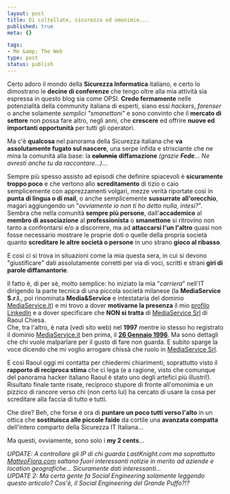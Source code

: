 ```yaml
--- 
layout: post
title: Di coltellate, sicurezza ed omonimie...
published: true
meta: {}

tags: 
- Me &amp; The Web
type: post
status: publish
---
```

Certo adoro il mondo della **Sicurezza Informatica** italiano, e certo lo dimostrano le **decine di conferenze** che tengo oltre alla mia attività sia espressa in questo blog sia come OPSI. **Credo fermamente** nelle potenzialità della community italiana di esperti, siano essi *hackers*, *forenser* o anche solamente *semplici "smanettoni"* e sono convinto che il **mercato di settore** non possa fare altro, negli anni, che **crescere** ed offrire **nuove ed importanti opportunità** per tutti gli operatori.  

Ma c'è **qualcosa** nel panorama della Sicurezza italiana che **va assolutamente fugato sul nascere**, una serpe infida e strisciante che ne mina la comunità alla base: la <s>**calunnia**</s> **diffamazione** *(grazie <b>Fede</b>... Ne avresti anche tu da raccontare...)*...  
  
Sempre più spesso assisto ad episodi che definire spiacevoli è **sicuramente troppo poco** e che vertono allo **screditamento** di tizio o caio semplicemente con apprezzamenti volgari, mezze verità riportate così in **punta di lingua o di mail**, o anche semplicemente **sussurrate all'orecchio**, magari aggiungendo un "*ovviamente io non ti ho detto nulla, intesi?*".  
Sembra che nella comunità **sempre più persone**, dall'**accademico** al **membro di associazione** al **professionista** o **smanettone** si ritrovino non tanto a confrontarsi e/o a discorrere, ma ad **attaccarsi l'un l'altro** quasi non fosse necessario mostrare le proprie doti o quelle della propria società quanto **screditare le altre società o persone** in uno strano **gioco al ribasso**.  
  
E così ci si trova in situazioni come la mia questa sera, in cui si devono "giustificare" dati assolutamente corretti per via di voci, scritti e strani **giri di parole diffamantorie**.  

Il fatto è, di per sè, molto semplice: ho iniziato la mia "*carriera*" nell'IT dirigendo la parte tecnica di una piccola società milanese (la **MediaService S.r.l.**, poi rinominata **Media&Service** e intestataria del dominio [MediaService.it](http://www.mediaservice.it)) e mi trovo a dover **motivarne la presenza** il mio [profilo LinkedIn](http://www.linkedin.com/in/matteoflora) e a dover specificare che **NON si tratta** di [MediaService Srl](http://www.mediaservice.net) di Raoul Chiesa.  
Che, tra l'altro, è nata (vedi sito web) nel **1997** mentre io stesso ho registrato il dominio [MediaService.it](http://www.mediaservice.it) ben prima, il **[26 Gennaio 1996](http://www.nic.it/mod/StatoReg/index.cgi?lang=it&dominio=mediaservice.it)**. Ma sono dettagli che chi vuole malparlare per il gusto di fare non guarda. E subito sparge la voce dicendo che mi voglio arrogare chissà che ruolo in [MediaService Srl](http://www.mediaservice.net).
  
E così Raoul oggi mi contatta per chiedermi chiarimenti, soprattutto visto il **rapporto di reciproca stima** che ci lega (e a ragione, visto che comunque del panorama hacker italiano Raoul è stato uno degli artefici più illustri!). Risultato finale tante risate, reciproco stupore di fronte all'omonimia e un pizzico di rancore verso chi (non certo lui) ha cercato di usare la cosa per screditare alla faccia di tutto e tutti.  

Che dire? Beh, che forse è ora di **puntare un poco tutti verso l'alto** in un ottica che **sostituisca alle piccole faide** da cortile una **avanzata compatta** dell'intero comparto della Sicurezza IT Italiana...  
  
Ma questi, ovviamente, sono solo i **my 2 cents**...

*UPDATE: A controllare gli IP di chi guarda LastKnight.com ma soprattutto [MatteoFlora.com](http://www.matteoflora.com) saltano fuori interessanti notizie in merito ad aziende e location geografiche... Sicuramente dati interessanti...*  
*UPDATE 2: Ma certa gente fa Social Engineering solamente leggendo questo articolo? Cos'è, il Social Engineering del Grande Puffo?!?* 
